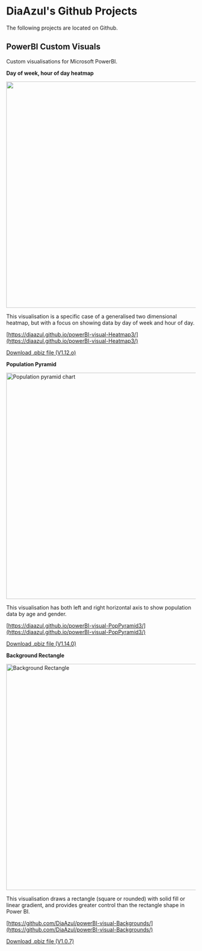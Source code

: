 # DiaAzul's Github Projects

The following projects are located on Github.

## PowerBI Custom Visuals
Custom visualisations for Microsoft PowerBI.

**Day of week, hour of day heatmap**

<img src="https://diaazul.github.io/powerBI-visual-Heatmap3/assets/heatmapExample1.png" width="600">

This visualisation is a specific case of a generalised two dimensional heatmap, but with a focus on showing data by day of week and hour of day.

[https://diaazul.github.io/powerBI-visual-Heatmap3/](https://diaazul.github.io/powerBI-visual-Heatmap3/)


[Download .pbiz file (V1.12.o)](https://diaazul.github.io/dist/HeatmapV1.12.0.pbiviz)

**Population Pyramid**

<img src="https://diaazul.github.io/powerBI-visual-PopPyramid3/assets/populationPyramid.png" width="600" title="Population pyramid chart">

This visualisation has both left and right horizontal axis to show population data by age and gender.

[https://diaazul.github.io/powerBI-visual-PopPyramid3/](https://diaazul.github.io/powerBI-visual-PopPyramid3/)

[Download .pbiz file (V1.14.0)](https://diaazul.github.io/dist/popPyramidV1.14.0.pbiviz)

**Background Rectangle**

<img src="https://diaazul.github.io/powerBI-visual-Backgrounds/assets/backgroundVisual.png" width="600" title="Background Rectangle">

This visualisation draws a rectangle (square or rounded) with solid fill or linear gradient, and provides greater control than the rectangle shape in Power BI.

[https://github.com/DiaAzul/powerBI-visual-Backgrounds/](https://github.com/DiaAzul/powerBI-visual-Backgrounds/)

[Download .pbiz file (V1.0.7)](https://diaazul.github.io/dist/backgroundV1.0.7.pbiviz)
